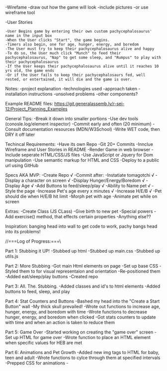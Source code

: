 -Wirefame
    -draw out how the game will look
    -include pictures
    -or use wireframe tool


-User Stories
    
    -User Begins game by entering their own custom pachycephalosaurus' name in the input box
    -When the User clicks "Start", the game begins.
    -Timers also begin, one for age, hunger, energy, and boredom
    -The User must try to keep their pachycephalosaurus alive and happy
    -To do so, the User much click "Munch" to feed their pachycephalosaurus, "Nap" to get some sleep, and "Rumpus" to play with their pachycephalosaurus
    -If the User keeps their pachycephalosaurus alive until it reaches 10 yrs old, the game ends
    -Or if the User fails to keep their pachycephalosaurs fed, well rested, or entertained, it will die and the game is over.

Notes:
    -project explanation
    -technologies used
    -approach taken
    -installation instructions
    -unsolved problems
    -other components?

Example README files:
    https://git.generalassemb.ly/r-sei-12/Project_Planning_Examples

General Tips:
    -Break it down into smaller portions
    -Use dev tools (conosle.log/element inspector)
    -Commit early and often (20 minimum)
    -Consult documentation resources (MDN/W3School)
    -Write WET code, then DRY it off later

Techincal Requirements:
    -Have its own Repo
    -Git 20+ Commits
    -Innclue Wireframe and User Stories in README
    -Render Game in web browser
    -Include seperate HTML/CSS/JS files
    -Use JavaScript or Jquery for Dom manipulation
    -Use semantic markup for HTML and CSS
    -Deploy to a public url using GitHub

Specs AKA MVP:
    -Create Repo  √
    -Commit after:
        -Instatiate tomagotchi √
        -Display a character on screen √
        -Display Hunger/Energy/Boredom √
        -Display Age √
        -Add Buttons to feed/sleep/play √
        -Ability to Name pet √
        -Style the page
        -Increase Pet's age every x minutes √
        -Increase H/E/B √
        -Pet should die when H/E/B hit limit
        -Morph pet with age
        -Animate pet while on screen

Extras:
    -Create Class (JS CLass)
    -Give birth to new pet
    -Special powers
    -Add exercise() method, that effects certain properties
    -Anything else??

Inspiration: banging head into wall to get code to work, pachy bangs head into its problems!

//===Log of Progress:===\\

Part 1: Stubbing it UP!
    -Stubbed up html
    -Stubbed up main.css
    -Stubbed up utils.js

Part 2: More Stubbing
    -Got main Html elements on page
    -Set up base CSS
    -Styled them to for visual representaion and orientation
    -Re-positioned them
    -Added eat/sleep/play buttons
    -Created repo


Part 3: All. The. Stubbing.
    -Added classes and id's to html elements
    -Added buttons to feed, sleep, and play


Part 4: Stat Counters and Buttons
    -Bashed my head into the "Create a Start Button" wall
    -My thick skull prevailed!
    -Wrote out functions to increase age, hunger, energy, and boredom with time
    -Wrote functions to decrease hunger, energy, and boredom when clicked
    -Got stats counters to update with time and when an action is taken to reduce them

Part 5: Game Over
    -Started working on creating the "game over" screen
    -Set up HTML for game over
    -Wrote function to place an HTML element when specific values for HEB are met

Part 6: Animations and Pet Growth
    -Added new img tags to HTML for baby, teen and adult
    -Wrote functions to cylce through them at specified intervals
    -Prepped CSS for animations
    -
